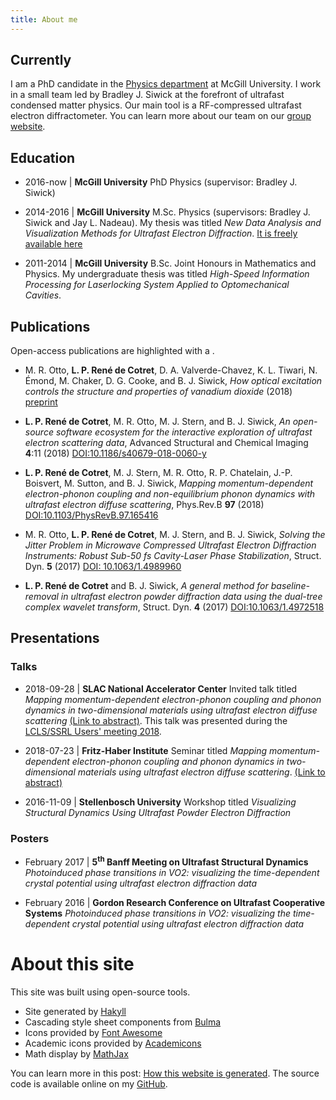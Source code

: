 ```yaml
---
title: About me
---
```


## Currently
I am a PhD candidate in the [Physics department](http://www.physics.mcgill.ca) at McGill University. I work in a 
small team led by Bradley J. Siwick at the forefront of ultrafast condensed matter physics. 
Our main tool is a RF-compressed ultrafast electron diffractometer. You can learn more
about our team on our [group website](http://www.physics.mcgill.ca/siwicklab/index.html).  

## Education

* 2016-now | __McGill University__ PhD Physics (supervisor: Bradley J. Siwick)

* 2014-2016 | __McGill University__ M.Sc. Physics (supervisors: Bradley J. Siwick and Jay L. Nadeau). My thesis was titled _New Data Analysis and Visualization Methods for Ultrafast Electron Diffraction_. [It is freely available here](http://digitool.library.mcgill.ca/thesisfile145488.pdf)

* 2011-2014 | __McGill University__ B.Sc. Joint Honours in Mathematics and Physics. My undergraduate thesis was titled _High-Speed Information Processing for Laserlocking System Applied to Optomechanical Cavities_.

## Publications

Open-access publications are highlighted with a <i class="ai ai-open-access"></i>.

* M. R. Otto, __L. P. René de Cotret__, D. A. Valverde-Chavez, K. L. Tiwari, N. Émond, M. Chaker, D. G. Cooke, and B. J. Siwick, _How optical excitation controls the structure and properties of vanadium dioxide_ (2018) [preprint](https://arxiv.org/abs/1805.01430)

* <i class="ai ai-open-access"></i> __L. P. René de Cotret__, M. R. Otto, M. J. Stern, and B. J. Siwick, _An open-source software ecosystem for the interactive exploration of ultrafast electron scattering data_, Advanced Structural and Chemical Imaging __4__:11 (2018) [DOI:10.1186/s40679-018-0060-y](https://ascimaging.springeropen.com/articles/10.1186/s40679-018-0060-y)

* __L. P. René de Cotret__, M. J. Stern, M. R. Otto, R. P. Chatelain, J.-P. Boisvert, M. Sutton, and B. J. Siwick, _Mapping momentum-dependent electron-phonon coupling and non-equilibrium phonon dynamics with ultrafast electron diffuse scattering_, Phys.Rev.B __97__ (2018) [DOI:10.1103/PhysRevB.97.165416](https://link.aps.org/doi/10.1103/PhysRevB.97.165416)

* <i class="ai ai-open-access"></i> M. R. Otto, __L. P. René de Cotret__, M. J. Stern, and B. J. Siwick, _Solving the Jitter Problem in Microwave Compressed Ultrafast Electron Diffraction Instruments: Robust Sub-50 fs Cavity-Laser Phase Stabilization_, Struct. Dyn. __5__ (2017) [DOI: 10.1063/1.4989960](http://dx.doi.org/10.1063/1.4989960)

* <i class="ai ai-open-access"></i> __L. P. René de Cotret__ and B. J. Siwick, _A general method for baseline-removal in ultrafast electron powder diffraction data using the dual-tree complex wavelet transform_, Struct. Dyn. __4__ (2017) [DOI:10.1063/1.4972518](http://scitation.aip.org/content/aca/journal/sdy/4/4/10.1063/1.4972518)

## Presentations

### Talks

* 2018-09-28 | __SLAC National Accelerator Center__ Invited talk titled _Mapping momentum-dependent electron-phonon coupling and phonon dynamics in two-dimensional materials using ultrafast electron diffuse scattering_ [(Link to abstract)](https://conf.slac.stanford.edu/ssrl-lcls-2018/sites/ssrl-lcls-2018/files/webform/LPRDC_abstract.pdf). This talk was presented during the [LCLS/SSRL Users' meeting 2018](https://conf.slac.stanford.edu/ssrl-lcls-2018/program/).

* 2018-07-23 | __Fritz-Haber Institute__ Seminar titled _Mapping momentum-dependent electron-phonon coupling and phonon dynamics in two-dimensional materials using  ultrafast electron diffuse scattering_. [(Link to abstract)](http://www.fhi-berlin.mpg.de/pc/SEMINAR-ABS/PCseminarabstr_180723.pdf)

* 2016-11-09 | __Stellenbosch University__ Workshop titled _Visualizing Structural Dynamics Using Ultrafast Powder Electron Diffraction_

### Posters

* February 2017 | __5<sup>th</sup> Banff Meeting on Ultrafast Structural Dynamics__ _Photoinduced phase transitions in VO2: visualizing the time-dependent crystal potential using ultrafast electron diffraction data_

* February 2016 | __Gordon Research Conference on Ultrafast Cooperative Systems__ _Photoinduced phase transitions in VO2: visualizing the time-dependent crystal potential using ultrafast electron diffraction data_

# About this site <a name="about-this-site"></a>

This site was built using open-source tools.

* Site generated by [Hakyll]("http://jaspervdj.be/hakyll)
* Cascading style sheet components from [Bulma](https://bulma.io)
* Icons provided by [Font Awesome](https://fontawesome.com/)
* Academic icons provided by [Academicons](http://jpswalsh.github.io/academicons/)
* Math display by [MathJax](https://www.mathjax.org/)

You can learn more in this post: [How this website is generated](/posts/making-this-website.html). The source code is available online on my [GitHub](https://github.com/LaurentRDC/personal-website).